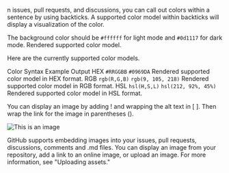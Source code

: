 n issues, pull requests, and discussions, you can call out colors within a sentence by using backticks. A supported color model within backticks will display a visualization of the color.

The background color should be `#ffffff` for light mode and `#0d1117` for dark mode.
Rendered supported color model.

Here are the currently supported color models.

Color	Syntax	Example	Output
HEX	`#RRGGBB`	`#0969DA`	Rendered supported color model in HEX format.
RGB	`rgb(R,G,B)`	`rgb(9, 105, 218)`	Rendered supported color model in RGB format.
HSL	`hsl(H,S,L)`	`hsl(212, 92%, 45%)`	Rendered supported color model in HSL format.


You can display an image by adding ! and wrapping the alt text in [ ]. Then wrap the link for the image in parentheses ().

![This is an image](https://myoctocat.com/assets/images/base-octocat.svg)


GitHub supports embedding images into your issues, pull requests, discussions, comments and .md files. You can display an image from your repository, add a link to an online image, or upload an image. For more information, see "Uploading assets."